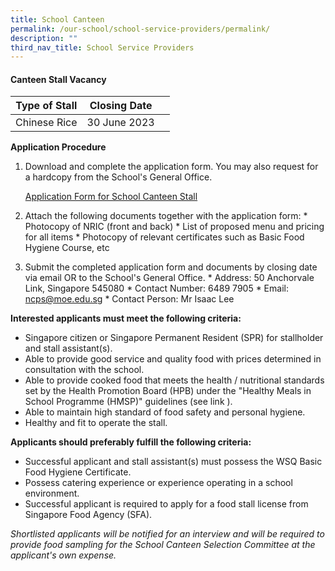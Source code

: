 ```yaml
---
title: School Canteen
permalink: /our-school/school-service-providers/permalink/
description: ""
third_nav_title: School Service Providers
---
```

#### **Canteen Stall Vacancy**

| Type of Stall | Closing Date |  |
| -------- | -------- | -------- |
| Chinese Rice | 30 June 2023 |    |

**Application Procedure**

1.  Download and complete the application form.  You may also request for a hardcopy from the School's General Office.

	[Application Form for School Canteen Stall]()

2.  Attach the following documents together with the application form:
			* Photocopy of NRIC (front and back)
			* List of proposed menu and pricing for all items
			* Photocopy of relevant certificates such as Basic Food Hygiene Course, etc

3.  Submit the completed application form and documents by closing date via email OR to the School's General Office.
			* 	Address: 50 Anchorvale Link, Singapore 545080
			* 	Contact Number: 6489 7905
			* 	Email: ncps@moe.edu.sg
			* 	Contact Person: Mr Isaac Lee

**Interested applicants must meet the following criteria:**

* Singapore citizen or Singapore Permanent Resident (SPR) for stallholder and stall assistant(s).
* Able to provide good service and quality food with prices determined in consultation with the school.
* Able to provide cooked food that meets the health / nutritional standards set by the Health Promotion Board (HPB) under the "Healthy Meals in School Programme (HMSP)" guidelines (see link ).
* Able to maintain high standard of food safety and personal hygiene.
* Healthy and fit to operate the stall.

**Applicants should preferably fulfill the following criteria:**

* Successful applicant and stall assistant(s) must possess the WSQ Basic Food Hygiene Certificate.
* Possess catering experience or experience operating in a school environment.
* Successful applicant is required to apply for a food stall license from Singapore Food Agency (SFA).

*Shortlisted applicants will be notified for an interview and will be required to provide food sampling for the School Canteen Selection Committee at the applicant's own expense.*